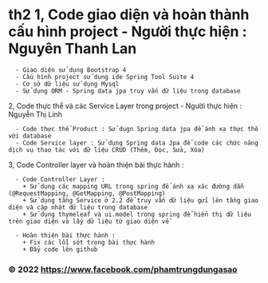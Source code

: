 # th2 1, Code giao diện và hoàn thành cấu hình project - Người thực hiện : Nguyên Thanh Lan
    
      - Giao diện sử dụng Bootstrap 4 
      - Cấu hình project sử dụng ide Spring Tool Suite 4 
      - Cơ sở dữ liệu sử dụng Mysql 
      - Sử dụng ORM - Spring data jpa truy vấn dữ liệu trong database
     
  2, Code thực thể và các Service Layer trong project - Người thực hiện : Nguyễn Thị Linh
    
      - Code thực thể Product : Sử dụgn Spring data jpa để ánh xạ thực thể với database
      - Code Service layer : Sử dụng Spring data Jpa để code các chức năng dịch vụ thao tác với dữ liệu CRUD (Thêm, Đọc, Sửa, Xóa)
  
  3, Code Controller layer và hoàn thiện bài thực hành :
    
      - Code Controller Layer : 
        + Sử dụng các mapping URL trong spring để ánh xạ xác đường dẫn (@RequestMapping, @GetMapping, @PostMapping)
        + Sử dụng tầng Service ở 2.2 để truy vấn dữ liệu gửi lên tầng giao diện và cập nhật dữ liệu trong database
        + Sử dụng thymeleaf và ui.model trong spring để hiển thị dữ liệu trên giao diện và lấy dữ liệu từ giao diện về
      
      - Hoàn thiện bài thực hành :
        + Fix các lỗi sót trong bài thực hành
        + Đẩy code lên github 
### © 2022 https://www.facebook.com/phamtrungdungasao
